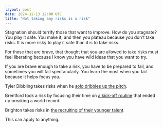 ```yaml
---
layout: post
date: 2024-12-13 12:00 UTC
title: "Not taking any risks is a risk"
---
```


Stagnation should terrify those that want to improve. How do you stagnate? You play it safe. You make it, and then you plateau because you don't take risks. It is more risky to play it safe than it is to take risks.

<!---more--->

For those that are brave, that thought that you are allowed to take risks must feel liberating because I know you have wild ideas that you want to try.

If you are brave enough to take a risk, you have to be prepared to fail, and sometimes you will fail spectacularly. You learn the most when you fail because it helps focus you.

Tyler Dibbling takes risks when he [solo dribbles up the pitch](https://youtu.be/xBu9q8Khzh0?si=W1HbgAycxqsI8KCr). 

Brentford took a risk by focusing their time on [a kick-off routine](https://tacticsjournal.com/2024/10/06/brentfords-world-record-kick-off-routine/) that ended up breaking a world record.

Brighton takes risks in [the recruiting of their younger talent](https://www.scoutednotebook.com/p/brighton-hidden-aces).

This can apply to anything.
